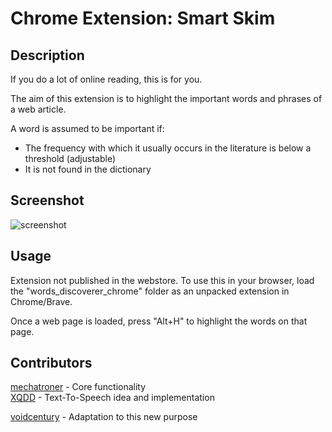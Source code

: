 # Chrome Extension: Smart Skim

## Description

If you do a lot of online reading, this is for you.

The aim of this extension is to highlight the important words and phrases of a web article.

A word is assumed to be important if: 
* The frequency with which it usually occurs in the literature is below a threshold (adjustable) 
* It is not found in the dictionary


## Screenshot

![screenshot](screenshot.png)


## Usage

Extension not published in the webstore.
To use this in your browser, load the "words_discoverer_chrome" folder as an unpacked extension in Chrome/Brave.

Once a web page is loaded, press "Alt+H" to highlight the words on that page.


## Contributors

[mechatroner](https://github.com/mechatroner) - Core functionality  
[XQDD](https://github.com/XQDD) - Text-To-Speech idea and implementation  

[voidcentury](https://github.com/XQDD) - Adaptation to this new purpose